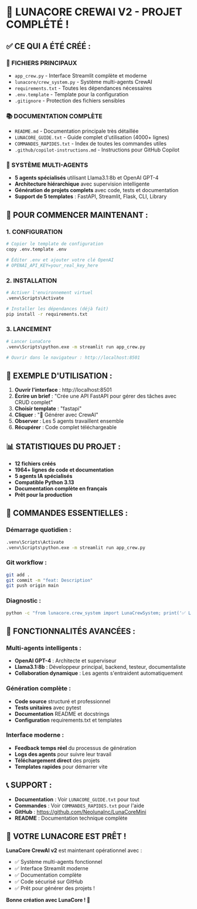 # 🎉 LUNACORE CREWAI V2 - PROJET COMPLÉTÉ !

## ✅ CE QUI A ÉTÉ CRÉÉ :

### 📁 FICHIERS PRINCIPAUX
- `app_crew.py` - Interface Streamlit complète et moderne
- `lunacore/crew_system.py` - Système multi-agents CrewAI
- `requirements.txt` - Toutes les dépendances nécessaires
- `.env.template` - Template pour la configuration
- `.gitignore` - Protection des fichiers sensibles

### 📚 DOCUMENTATION COMPLÈTE
- `README.md` - Documentation principale très détaillée
- `LUNACORE_GUIDE.txt` - Guide complet d'utilisation (4000+ lignes)
- `COMMANDES_RAPIDES.txt` - Index de toutes les commandes utiles
- `.github/copilot-instructions.md` - Instructions pour GitHub Copilot

### 🤖 SYSTÈME MULTI-AGENTS
- **5 agents spécialisés** utilisant Llama3.1:8b et OpenAI GPT-4
- **Architecture hiérarchique** avec supervision intelligente
- **Génération de projets complets** avec code, tests et documentation
- **Support de 5 templates** : FastAPI, Streamlit, Flask, CLI, Library

## 🚀 POUR COMMENCER MAINTENANT :

### 1. CONFIGURATION
```bash
# Copier le template de configuration
copy .env.template .env

# Éditer .env et ajouter votre clé OpenAI
# OPENAI_API_KEY=your_real_key_here
```

### 2. INSTALLATION
```bash
# Activer l'environnement virtuel
.venv\Scripts\Activate

# Installer les dépendances (déjà fait)
pip install -r requirements.txt
```

### 3. LANCEMENT
```bash
# Lancer LunaCore
.venv\Scripts\python.exe -m streamlit run app_crew.py

# Ouvrir dans le navigateur : http://localhost:8501
```

## 🎯 EXEMPLE D'UTILISATION :

1. **Ouvrir l'interface** : http://localhost:8501
2. **Écrire un brief** : "Crée une API FastAPI pour gérer des tâches avec CRUD complet"
3. **Choisir template** : "fastapi"
4. **Cliquer** : "🚀 Générer avec CrewAI"
5. **Observer** : Les 5 agents travaillent ensemble
6. **Récupérer** : Code complet téléchargeable

## 📊 STATISTIQUES DU PROJET :

- **12 fichiers créés**
- **1964+ lignes de code et documentation**
- **5 agents IA spécialisés**
- **Compatible Python 3.13**
- **Documentation complète en français**
- **Prêt pour la production**

## 🔧 COMMANDES ESSENTIELLES :

### Démarrage quotidien :
```bash
.venv\Scripts\Activate
.venv\Scripts\python.exe -m streamlit run app_crew.py
```

### Git workflow :
```bash
git add .
git commit -m "feat: Description"
git push origin main
```

### Diagnostic :
```bash
python -c "from lunacore.crew_system import LunaCrewSystem; print('✅ LunaCore OK')"
```

## 🌟 FONCTIONNALITÉS AVANCÉES :

### Multi-agents intelligents :
- **OpenAI GPT-4** : Architecte et superviseur
- **Llama3.1:8b** : Développeur principal, backend, testeur, documentaliste
- **Collaboration dynamique** : Les agents s'entraident automatiquement

### Génération complète :
- **Code source** structuré et professionnel
- **Tests unitaires** avec pytest
- **Documentation** README et docstrings
- **Configuration** requirements.txt et templates

### Interface moderne :
- **Feedback temps réel** du processus de génération
- **Logs des agents** pour suivre leur travail
- **Téléchargement direct** des projets
- **Templates rapides** pour démarrer vite

## 📞 SUPPORT :

- **Documentation** : Voir `LUNACORE_GUIDE.txt` pour tout
- **Commandes** : Voir `COMMANDES_RAPIDES.txt` pour l'aide
- **GitHub** : https://github.com/NeolunaInc/LunaCoreMini
- **README** : Documentation technique complète

## 🎊 VOTRE LUNACORE EST PRÊT !

**LunaCore CrewAI v2** est maintenant opérationnel avec :
- ✅ Système multi-agents fonctionnel
- ✅ Interface Streamlit moderne  
- ✅ Documentation complète
- ✅ Code sécurisé sur GitHub
- ✅ Prêt pour générer des projets !

**Bonne création avec LunaCore ! 🚀**
